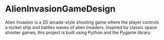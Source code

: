 # AlienInvasionGameDesign
Alien Invasion is a 2D arcade-style shooting game where the player controls a rocket ship and battles waves of alien invaders. Inspired by classic space shooter games, this project is built using Python and the Pygame library.

